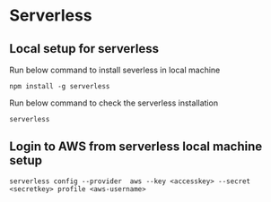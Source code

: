 # Serverless  

## Local setup for serverless  
Run below command to install severless in local machine  
```
npm install -g serverless
```  

Run below command to check the serverless installation  
```
serverless 
```


## Login to AWS from serverless local machine setup  
```
serverless config --provider  aws --key <accesskey> --secret <secretkey> profile <aws-username>
```
